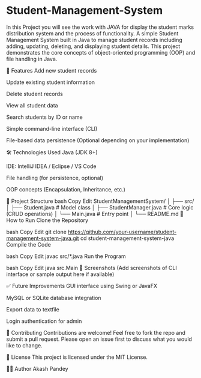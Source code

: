 # Student-Management-System
In this Project you will see the work with JAVA for display the student marks distribution system and the process of functionality.
A simple Student Management System built in Java to manage student records including adding, updating, deleting, and displaying student details. This project demonstrates the core concepts of object-oriented programming (OOP) and file handling in Java.

📌 Features
Add new student records

Update existing student information

Delete student records

View all student data

Search students by ID or name

Simple command-line interface (CLI)

File-based data persistence (Optional depending on your implementation)

🛠️ Technologies Used
Java (JDK 8+)

IDE: IntelliJ IDEA / Eclipse / VS Code

File handling (for persistence, optional)

OOP concepts (Encapsulation, Inheritance, etc.)

📁 Project Structure
bash
Copy
Edit
StudentManagementSystem/
│
├── src/
│   ├── Student.java           # Model class
│   ├── StudentManager.java    # Core logic (CRUD operations)
│   └── Main.java              # Entry point
│
└── README.md
🚀 How to Run
Clone the Repository

bash
Copy
Edit
git clone https://github.com/your-username/student-management-system-java.git
cd student-management-system-java
Compile the Code

bash
Copy
Edit
javac src/*.java
Run the Program

bash
Copy
Edit
java src.Main
📸 Screenshots
(Add screenshots of CLI interface or sample output here if available)

✅ Future Improvements
GUI interface using Swing or JavaFX

MySQL or SQLite database integration

Export data to textfile

Login authentication for admin

🤝 Contributing
Contributions are welcome! Feel free to fork the repo and submit a pull request.
Please open an issue first to discuss what you would like to change.

📄 License
This project is licensed under the MIT License.

👨‍💻 Author
Akash Pandey


